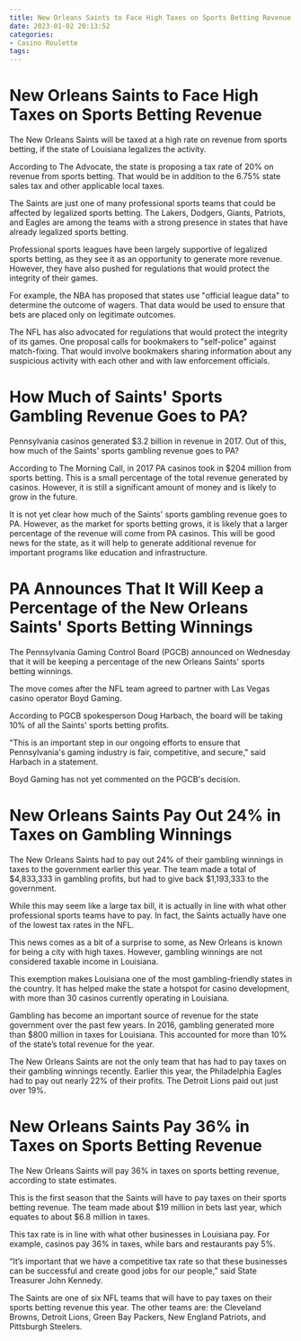 ```yaml
---
title: New Orleans Saints to Face High Taxes on Sports Betting Revenue
date: 2023-01-02 20:13:52
categories:
- Casino Roulette
tags:
---
```



#  New Orleans Saints to Face High Taxes on Sports Betting Revenue

The New Orleans Saints will be taxed at a high rate on revenue from sports betting, if the state of Louisiana legalizes the activity.

According to The Advocate, the state is proposing a tax rate of 20% on revenue from sports betting. That would be in addition to the 6.75% state sales tax and other applicable local taxes.

The Saints are just one of many professional sports teams that could be affected by legalized sports betting. The Lakers, Dodgers, Giants, Patriots, and Eagles are among the teams with a strong presence in states that have already legalized sports betting.

Professional sports leagues have been largely supportive of legalized sports betting, as they see it as an opportunity to generate more revenue. However, they have also pushed for regulations that would protect the integrity of their games.

For example, the NBA has proposed that states use "official league data" to determine the outcome of wagers. That data would be used to ensure that bets are placed only on legitimate outcomes.

The NFL has also advocated for regulations that would protect the integrity of its games. One proposal calls for bookmakers to "self-police" against match-fixing. That would involve bookmakers sharing information about any suspicious activity with each other and with law enforcement officials.

#  How Much of Saints' Sports Gambling Revenue Goes to PA?

 Pennsylvania casinos generated $3.2 billion in revenue in 2017. Out of this, how much of the Saints' sports gambling revenue goes to PA?

According to The Morning Call, in 2017 PA casinos took in $204 million from sports betting. This is a small percentage of the total revenue generated by casinos. However, it is still a significant amount of money and is likely to grow in the future.

It is not yet clear how much of the Saints' sports gambling revenue goes to PA. However, as the market for sports betting grows, it is likely that a larger percentage of the revenue will come from PA casinos. This will be good news for the state, as it will help to generate additional revenue for important programs like education and infrastructure.

#  PA Announces That It Will Keep a Percentage of the New Orleans Saints' Sports Betting Winnings

The Pennsylvania Gaming Control Board (PGCB) announced on Wednesday that it will be keeping a percentage of the new Orleans Saints' sports betting winnings.

The move comes after the NFL team agreed to partner with Las Vegas casino operator Boyd Gaming.

According to PGCB spokesperson Doug Harbach, the board will be taking 10% of all the Saints' sports betting profits.

"This is an important step in our ongoing efforts to ensure that Pennsylvania's gaming industry is fair, competitive, and secure," said Harbach in a statement.

Boyd Gaming has not yet commented on the PGCB's decision.

#  New Orleans Saints Pay Out 24% in Taxes on Gambling Winnings

The New Orleans Saints had to pay out 24% of their gambling winnings in taxes to the government earlier this year. The team made a total of $4,833,333 in gambling profits, but had to give back $1,193,333 to the government.

While this may seem like a large tax bill, it is actually in line with what other professional sports teams have to pay. In fact, the Saints actually have one of the lowest tax rates in the NFL.

This news comes as a bit of a surprise to some, as New Orleans is known for being a city with high taxes. However, gambling winnings are not considered taxable income in Louisiana.

This exemption makes Louisiana one of the most gambling-friendly states in the country. It has helped make the state a hotspot for casino development, with more than 30 casinos currently operating in Louisiana.

Gambling has become an important source of revenue for the state government over the past few years. In 2016, gambling generated more than $800 million in taxes for Louisiana. This accounted for more than 10% of the state’s total revenue for the year.

The New Orleans Saints are not the only team that has had to pay taxes on their gambling winnings recently. Earlier this year, the Philadelphia Eagles had to pay out nearly 22% of their profits. The Detroit Lions paid out just over 19%.

#  New Orleans Saints Pay 36% in Taxes on Sports Betting Revenue

The New Orleans Saints will pay 36% in taxes on sports betting revenue, according to state estimates.

This is the first season that the Saints will have to pay taxes on their sports betting revenue. The team made about $19 million in bets last year, which equates to about $6.8 million in taxes.

This tax rate is in line with what other businesses in Louisiana pay. For example, casinos pay 36% in taxes, while bars and restaurants pay 5%.

“It’s important that we have a competitive tax rate so that these businesses can be successful and create good jobs for our people,” said State Treasurer John Kennedy.

The Saints are one of six NFL teams that will have to pay taxes on their sports betting revenue this year. The other teams are: the Cleveland Browns, Detroit Lions, Green Bay Packers, New England Patriots, and Pittsburgh Steelers.